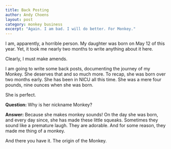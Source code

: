 ```yaml
---
title: Back Posting
author: Andy Choens
layout: post
category: monkey business
excerpt: "Again. I am bad. I will do better. For Monkey."
---
```


I am, apparently, a horrible person. My daughter was born on May 12 of
this year. Yet, it took me nearly two months to write anything about
it here. 

Clearly, I must make amends.

I am going to write some back posts, documenting the journey of my
Monkey. She deserves that and so much more. To recap, she was born
over two months early. She has been in NICU all this time. She was a
mere four pounds, nine ounces when she was born. 

She is perfect.

**Question:** Why is her nickname Monkey? 

**Answer:** Because she makes monkey sounds! On the day she was born,
and every day since, she has made these little squeaks. Sometimes they
sound like a premature laugh. They are adorable. And for some reason,
they made me thing of a monkey.

And there you have it. The origin of the Monkey.

